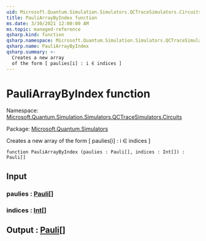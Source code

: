 ```yaml
---
uid: Microsoft.Quantum.Simulation.Simulators.QCTraceSimulators.Circuits.PauliArrayByIndex
title: PauliArrayByIndex function
ms.date: 3/30/2021 12:00:00 AM
ms.topic: managed-reference
qsharp.kind: function
qsharp.namespace: Microsoft.Quantum.Simulation.Simulators.QCTraceSimulators.Circuits
qsharp.name: PauliArrayByIndex
qsharp.summary: >-
  Creates a new array
  of the form [ paulies[i] : i ∈ indices ]
---
```


# PauliArrayByIndex function

Namespace: [Microsoft.Quantum.Simulation.Simulators.QCTraceSimulators.Circuits](xref:Microsoft.Quantum.Simulation.Simulators.QCTraceSimulators.Circuits)

Package: [Microsoft.Quantum.Simulators](https://nuget.org/packages/Microsoft.Quantum.Simulators)


Creates a new arrayof the form [ paulies[i] : i ∈ indices ]

```qsharp
function PauliArrayByIndex (paulies : Pauli[], indices : Int[]) : Pauli[]
```


## Input

### paulies : [Pauli](xref:microsoft.quantum.lang-ref.pauli)[]




### indices : [Int](xref:microsoft.quantum.lang-ref.int)[]





## Output : [Pauli](xref:microsoft.quantum.lang-ref.pauli)[]

